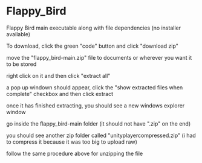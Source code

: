 # Flappy_Bird

Flappy Bird main executable along with file dependencies (no installer available)

To download, click the green "code" button and click "download zip"

move the "flappy_bird-main.zip" file to documents or wherever you want it to be stored

right click on it and then click "extract all"

a pop up windown should appear, click the "show extracted files when complete" checkbox and then click extract

once it has finished extracting, you should see a new windows explorer window

go inside the flappy_bird-main folder (it should not have ".zip" on the end)

you should see another zip folder called "unityplayercompressed.zip" (i had to compress it because it was too big to upload raw)

follow the same procedure above for unzipping the file
